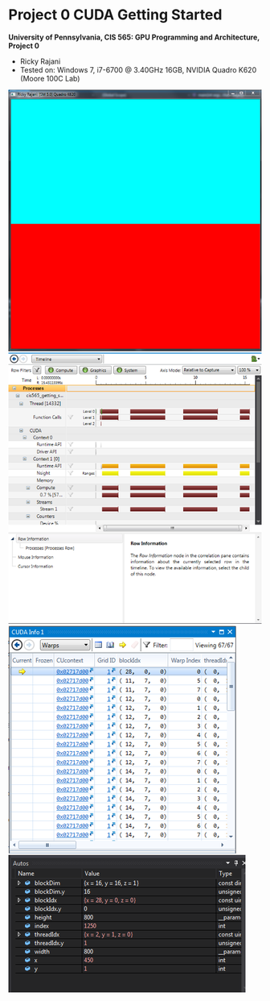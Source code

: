 Project 0 CUDA Getting Started
====================

**University of Pennsylvania, CIS 565: GPU Programming and Architecture, Project 0**

* Ricky Rajani
* Tested on: Windows 7, i7-6700 @ 3.40GHz 16GB, NVIDIA Quadro K620 (Moore 100C Lab)

![Part 4 Test](images/project0-part4.png)
![Part 5 Test](images/project0-part5.png)
![Part 6 Test](images/project0-part6_1.png)
![Part 7 Test](images/project0-part6_2.png)

